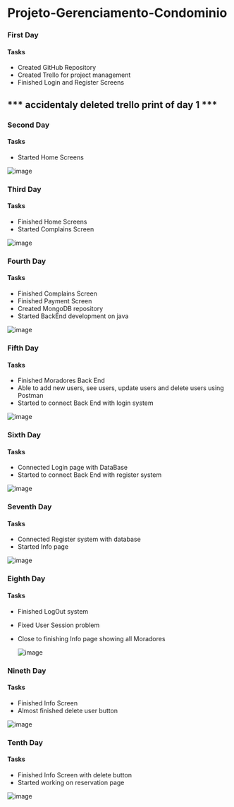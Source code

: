 # Projeto-Gerenciamento-Condominio

### First Day
#### Tasks
- Created GitHub Repository
- Created Trello for project management
- Finished Login and Register Screens

## *** accidentaly deleted trello print of day 1 ***

### Second Day
#### Tasks
- Started Home Screens
  
![image](https://github.com/Eric-Coutinho/Projeto-Gerenciamento-Condominio/assets/119637017/4c4cb47a-8cc5-4bea-91bc-6530c2d72517)

### Third Day
#### Tasks
- Finished Home Screens
- Started Complains Screen
  
![image](https://github.com/Eric-Coutinho/Projeto-Gerenciamento-Condominio/assets/119637017/500c08bb-4a50-4d54-b3b5-27bed816dc39)

### Fourth Day
#### Tasks
- Finished Complains Screen
- Finished Payment Screen
- Created MongoDB repository
- Started BackEnd development on java

![image](https://github.com/Eric-Coutinho/Projeto-Gerenciamento-Condominio/assets/119637017/f82beeb8-77f7-46f9-b507-28189815fd88)

### Fifth Day
#### Tasks
- Finished Moradores Back End
- Able to add new users, see users, update users and delete users using Postman
- Started to connect Back End with login system

![image](https://github.com/Eric-Coutinho/Projeto-Gerenciamento-Condominio/assets/119637017/2585a2eb-029a-4272-9838-50399ac4afbc)

### Sixth Day
#### Tasks
- Connected Login page with DataBase
- Started to connect Back End with register system

![image](https://github.com/Eric-Coutinho/Projeto-Gerenciamento-Condominio/assets/119637017/9ad95e67-d806-4fb2-b264-b5e48e3d294e)

### Seventh Day
#### Tasks
- Connected Register system with database
- Started Info page

![image](https://github.com/Eric-Coutinho/Projeto-Gerenciamento-Condominio/assets/119637017/fdf56fa5-56c0-4ac3-9df4-d180222eb679)

### Eighth Day
#### Tasks
- Finished LogOut system
- Fixed User Session problem
- Close to finishing Info page showing all Moradores

  ![image](https://github.com/Eric-Coutinho/Projeto-Gerenciamento-Condominio/assets/119637017/c97f4f9a-deea-4540-a8b4-e2adc457a9bd)

### Nineth Day
#### Tasks
- Finished Info Screen
- Almost finished delete user button

![image](https://github.com/Eric-Coutinho/Projeto-Gerenciamento-Condominio/assets/119637017/f7a6eb82-cc24-4140-bd93-3ecb4c65d6fe)

### Tenth Day
#### Tasks
- Finished Info Screen with delete button
- Started working on reservation page

![image](https://github.com/Eric-Coutinho/Projeto-Gerenciamento-Condominio/assets/119637017/955d2132-4e85-4d93-b4c1-7a5fb22c602f)
